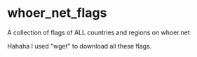 # whoer_net_flags
A collection of flags of ALL countries and regions on whoer.net

Hahaha I used "wget" to download all these flags.
